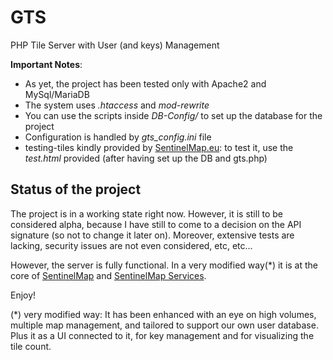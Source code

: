 # GTS
PHP Tile Server with User (and keys) Management

**Important Notes**:

- As yet, the project has been tested only with Apache2 and MySql/MariaDB
- The system uses *.htaccess* and *mod-rewrite*
- You can use the scripts inside *DB-Config/* to set up the database for the project
- Configuration is handled by *gts_config.ini* file
- testing-tiles kindly provided by [SentinelMap.eu](https://sentinelmap.eu): to test it, use the *test.html* provided (after having set up the DB and gts.php)

## Status of the project

The project is in a working state right now. However, it is still to be considered alpha, because I have still to come to a decision on the API signature (so not to change it later on). Moreover, extensive tests are lacking, security issues are not even considered, etc, etc...

However, the server is fully functional. In a very modified way(*) it is at the core of [SentinelMap](https://sentinelmap.eu/) and [SentinelMap Services](https://devs.sentinelmap.eu/).

Enjoy!

(*) very modified way: It has been enhanced with an eye on high volumes, multiple map management, and tailored to support our own user database. Plus it as a UI connected to it, for key management and for visualizing the tile count.